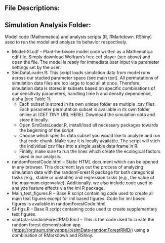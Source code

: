 ## File Descriptions:
## Simulation Analysis Folder:
Model code (Mathematica) and analysis scripts (R, RMarkdown, RShiny) used to run the model and analyze its behavior respectively. 
* Model-SI.cdf – Plant-herbivore model code written as a Mathematica cdf file. Simply download Wolfram’s free cdf player (see above) and open the file. The model is ready for immediate user input via parameter settings set by the user. 
* SimDataLoader.R: This script loads simulation data from model runs across our studied parameter space (see main text). All permutations of simulation data files are too large to load all at once. Therefore, simulation data is stored in subsets based on specific combinations of our sensitivity parameters, handling time h and density dependence, alpha (see Table 1).
  * Each subset is stored in its own unique folder as multiple .csv files. Each parameter permutation subset is available in its own folder online at (GET TINY URL   HERE). Download the simulation data and store it locally. 
  * Open SimDataLoader.R, install/load all necessary packages towards the beginning of the script. 
  * Choose which specific data subset you would like to analyze and run that code chunk. Make sure it is locally available. The script will stich the individual csv    files into a single usable data frame in R.
  * Finally, make sure to run the lines which create the ecological factors used in our analysis.
* randomForestCode.html – Static HTML document which can be opened in any browser. This document lays out the process of analyzing simulation data with the randomForest R package for both categorical tasks (e.g., stable or unstable) and regression tasks (e.g., the value of the maximum eigenvalue). Additionally, we also include code used to analyze feature effects via the iml R package. 
* Main_text_figures.R – Base R script containing code used to create all main text figures except for iml based figures. Code for iml based figures is available in randomForestCode.html. 
* SI-figs.R – Base R script containing code used to create supplementary text figures. 
* simData-randomForestRMD.Rmd – This is the code used to create the random forest demonstration app (https://prglaum.shinyapps.io/simData-randomForestRMD/) using a combination of RMarkdown and RShiny.
